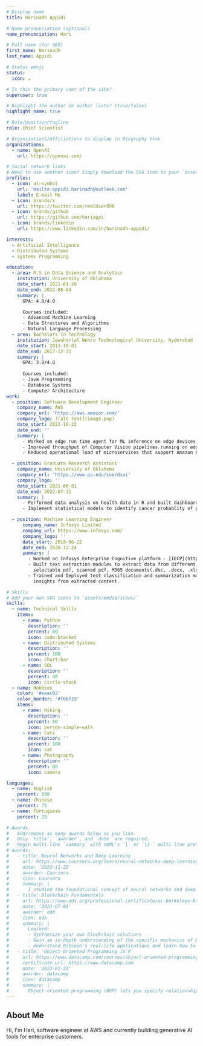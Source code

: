 ```yaml
---
# Display name
title: Harinadh Appidi

# Name pronunciation (optional)
name_pronunciation: Hari

# Full name (for SEO)
first_name: Harinadh
last_name: Appidi

# Status emoji
status:
  icon: ☕️

# Is this the primary user of the site?
superuser: true

# Highlight the author in author lists? (true/false)
highlight_name: true

# Role/position/tagline
role: Chief Scientist

# Organizations/Affiliations to display in Biography blox
organizations:
  - name: OpenAI
    url: https://openai.com/

# Social network links
# Need to use another icon? Simply download the SVG icon to your `assets/media/icons/` folder.
profiles:
  - icon: at-symbol
    url: 'mailto:appidi.harinadh@outlook.com'
    label: E-mail Me
  - icon: brands/x
    url: https://twitter.com/realUser898
  - icon: brands/github
    url: https://github.com/hariappi
  - icon: brands/linkedin
    url: https://www.linkedin.com/in/harinadh-appidi/

interests:
  - Artificial Intelligence
  - Distributed Systems
  - Systems Programming

education:
  - area: M.S in Data Science and Analytics
    institution: University of Oklahoma
    date_start: 2021-01-20
    date_end: 2022-08-04
    summary: |
      GPA: 4.0/4.0

      Courses included:
      - Advanced Machine Learning
      - Data Structures and Algorithms
      - Natural Language Processing
  - area: Bachelors in Technology
    institution: Jawaharlal Nehru Technological University, Hyderabad
    date_start: 2013-10-01
    date_end: 2017-12-31
    summary: |
      GPA: 3.8/4.0
      
      Courses included:
      - Java Programming
      - Database Systems
      - Computer Architecture
work:
  - position: Software Development Engineer
    company_name: AWS
    company_url: 'https://aws.amazon.com/'
    company_logo: ![alt text](image.png)
    date_start: 2022-10-22
    date_end: ''
    summary: |
      - Worked on edge run time agent for ML inference on edge devices - [Link](https://docs.aws.amazon.com/sagemaker/latest/dg/edge-device-fleet-about.html)
      - Improved throughput of Computer Vision pipelines running on edge devices by 30%.
      - Reduced operational load of microservices that support Amazon Q Business.[](https://aws.amazon.com/q/business/)

  - position: Graduate Research Assistant
    company_name: University of Oklahoma
    company_url: 'https://www.ou.edu/coe/dsai'
    company_logo: ''
    date_start: 2021-06-01
    date_end: 2022-07-31
    summary: |
      - Performed data analysis on health data in R and built dashboards.
      - Implement statistical models to identify cancer probablity of patients based on direct and indirect features extracted from health dataset

  - position: Machine Learning Engineer
      company_name: Infosys Limited
      company_url: https://www.infosys.com/
      company_logo: ''
      date_start: 2018-06-22
      date_end: 2020-12-24
      summary: |
        - Worked on Infosys Enterprise Cognitive platform - [IECP](https://www.infosys.com/services/incubating-emerging-technologies/offerings/     enterprise-cognitive-platform.html) building NLP based solutions to extract insights from invoices.
        - Built text extraction modules to extract data from different types of documents like
          selectable pdf, scanned pdf, M365 documents(.doc, .docx, .xls...) and images.
        - Trained and Deployed text classification and summarization models to fetch relevant
          insights from extracted content.

# Skills
# Add your own SVG icons to `assets/media/icons/`
skills:
  - name: Technical Skills
    items:
      - name: Python
        description: ''
        percent: 80
        icon: code-bracket
      - name: Distributed Systems
        description: ''
        percent: 100
        icon: chart-bar
      - name: SQL
        description: ''
        percent: 40
        icon: circle-stack
  - name: Hobbies
    color: '#eeac02'
    color_border: '#f0bf23'
    items:
      - name: Hiking
        description: ''
        percent: 60
        icon: person-simple-walk
      - name: Cats
        description: ''
        percent: 100
        icon: cat
      - name: Photography
        description: ''
        percent: 80
        icon: camera

languages:
  - name: English
    percent: 100
  - name: Chinese
    percent: 75
  - name: Portuguese
    percent: 25

# Awards.
#   Add/remove as many awards below as you like.
#   Only `title`, `awarder`, and `date` are required.
#   Begin multi-line `summary` with YAML's `|` or `|2-` multi-line prefix and indent 2 spaces below.
# awards:
#   - title: Neural Networks and Deep Learning
#     url: https://www.coursera.org/learn/neural-networks-deep-learning
#     date: '2023-11-25'
#     awarder: Coursera
#     icon: coursera
#     summary: |
#       I studied the foundational concept of neural networks and deep learning. By the end, I was familiar with the significant technological trends driving the rise of deep learning; build, train, and apply fully connected deep neural networks; implement efficient (vectorized) neural networks; identify key parameters in a neural network’s architecture; and apply deep learning to your own applications.
#   - title: Blockchain Fundamentals
#     url: https://www.edx.org/professional-certificate/uc-berkeleyx-blockchain-fundamentals
#     date: '2023-07-01'
#     awarder: edX
#     icon: edx
#     summary: |
#       Learned:
#       - Synthesize your own blockchain solutions
#       - Gain an in-depth understanding of the specific mechanics of Bitcoin
#       - Understand Bitcoin’s real-life applications and learn how to attack and destroy Bitcoin, Ethereum, smart contracts and Dapps, and alternatives to Bitcoin’s Proof-of-Work consensus algorithm
#   - title: 'Object-Oriented Programming in R'
#     url: https://www.datacamp.com/courses/object-oriented-programming-with-s3-and-r6-in-r
#     certificate_url: https://www.datacamp.com
#     date: '2023-01-21'
#     awarder: datacamp
#     icon: datacamp
#     summary: |
#       Object-oriented programming (OOP) lets you specify relationships between functions and the objects that they can act on, helping you manage complexity in your code. This is an intermediate level course, providing an introduction to OOP, using the S3 and R6 systems. S3 is a great day-to-day R programming tool that simplifies some of the functions that you write. R6 is especially useful for industry-specific analyses, working with web APIs, and building GUIs.
---
```


## About Me

Hi, I'm Hari, software engineer at AWS and currently building generative AI tools for enterprise customers.